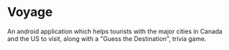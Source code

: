 # Voyage
An android application which helps tourists with the major cities in Canada and the US to visit, along with a "Guess the Destination", trivia game.
